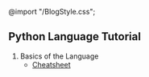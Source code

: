 @import "/BlogStyle.css";

## Python Language Tutorial
1. Basics of the Language
    - [Cheatsheet](https://gongo-bongo.github.io/Python-cheatsheet/)